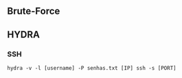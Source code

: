 ## Brute-Force 

## HYDRA
### SSH
```
hydra -v -l [username] -P senhas.txt [IP] ssh -s [PORT]
```


